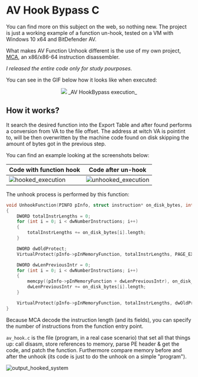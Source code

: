 # AV Hook Bypass C

You can find more on this subject on the web, so nothing new.  The project is just a working example of a function un-hook, tested on a VM with Windows 10 x64 and BitDefender AV.

What makes AV Function Unhook different is the use of my own project, [MCA](https://github.com/DispatchCode/Machine-Code-Analyzer), an x86/x86-64 instruction disassembler.

_I released the entire code only for study pourposes._

You can see in the GIF below how it looks like when executed:
<p align="center">
  <img src="unhook_example.gif">
  _AV HookBypass execution_
</p>

## How it works?

It search the desired function into the Export Table and after found performs a conversion from VA to the file offset. The address at witch VA is pointint to, will be then overwritten by the machine code found on disk skipping the amount of bytes got in the previous step.

You can find an example looking at the screenshots below:

| Code with function hook | Code after un-hook |
| ----------- | ----------- |
| ![hooked_execution](https://user-images.githubusercontent.com/4256708/187036933-9145c8ba-45d0-4fdb-b440-94e9a94f0179.png) | ![unhooked_execution](https://user-images.githubusercontent.com/4256708/187036952-9c06861f-d6b6-4508-aae5-d149df061dee.png) |

The unhook process is performed by this function:

```C
void UnhookFunction(PINFO pInfo, struct instruction* on_disk_bytes, int dwNumberInstructions) 
{
    DWORD totalInstrLengths = 0;
    for (int i = 0; i < dwNumberInstructions; i++) 
    {
        totalInstrLengths += on_disk_bytes[i].length;
    }

    DWORD dwOldProtect;
    VirtualProtect(pInfo->pInMemoryFunction, totalInstrLengths, PAGE_EXECUTE_READWRITE, &dwOldProtect);

    DWORD dwLenPreviousIntr = 0;
    for (int i = 0; i < dwNumberInstructions; i++) 
    {
        memcpy((pInfo->pInMemoryFunction + dwLenPreviousIntr), on_disk_bytes[i].instr, on_disk_bytes[i].length);
        dwLenPreviousIntr += on_disk_bytes[i].length;
    }

    VirtualProtect(pInfo->pInMemoryFunction, totalInstrLengths, dwOldProtect, &dwOldProtect);
}
```

Because MCA decode the instruction length (and its fields), you can specify the number of instructions from the function entry point.

`av_hook.c` is the file (program, in a real case scenario) that set all that things up: call disasm, store references to memory, parse PE header & get the code, and patch the function. Furthermore compare memory before and after the unhook (its code is just to do the unhook on a simple "program").

![output_hooked_system](https://user-images.githubusercontent.com/4256708/187037502-e8a33737-228a-41a9-8f48-32737e08462d.png)
